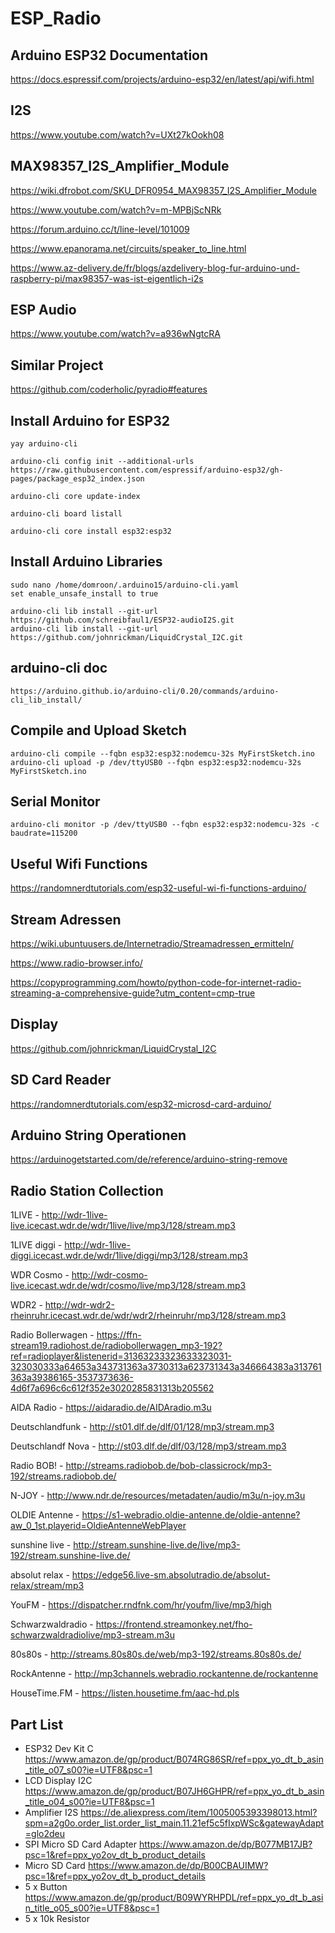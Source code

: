 # ESP_Radio

## Arduino ESP32 Documentation
https://docs.espressif.com/projects/arduino-esp32/en/latest/api/wifi.html

## I2S 
https://www.youtube.com/watch?v=UXt27kOokh08

## MAX98357_I2S_Amplifier_Module
https://wiki.dfrobot.com/SKU_DFR0954_MAX98357_I2S_Amplifier_Module

https://www.youtube.com/watch?v=m-MPBjScNRk

https://forum.arduino.cc/t/line-level/101009

https://www.epanorama.net/circuits/speaker_to_line.html

https://www.az-delivery.de/fr/blogs/azdelivery-blog-fur-arduino-und-raspberry-pi/max98357-was-ist-eigentlich-i2s

## ESP Audio
https://www.youtube.com/watch?v=a936wNgtcRA

## Similar Project
https://github.com/coderholic/pyradio#features

## Install Arduino for ESP32

    yay arduino-cli

    arduino-cli config init --additional-urls https://raw.githubusercontent.com/espressif/arduino-esp32/gh-pages/package_esp32_index.json

    arduino-cli core update-index

    arduino-cli board listall
    
    arduino-cli core install esp32:esp32

## Install Arduino Libraries

    sudo nano /home/domroon/.arduino15/arduino-cli.yaml
    set enable_unsafe_install to true

    arduino-cli lib install --git-url https://github.com/schreibfaul1/ESP32-audioI2S.git
    arduino-cli lib install --git-url https://github.com/johnrickman/LiquidCrystal_I2C.git

## arduino-cli doc

    https://arduino.github.io/arduino-cli/0.20/commands/arduino-cli_lib_install/

## Compile and Upload Sketch

    arduino-cli compile --fqbn esp32:esp32:nodemcu-32s MyFirstSketch.ino
    arduino-cli upload -p /dev/ttyUSB0 --fqbn esp32:esp32:nodemcu-32s MyFirstSketch.ino


## Serial Monitor

    arduino-cli monitor -p /dev/ttyUSB0 --fqbn esp32:esp32:nodemcu-32s -c baudrate=115200

## Useful Wifi Functions
https://randomnerdtutorials.com/esp32-useful-wi-fi-functions-arduino/

## Stream Adressen
https://wiki.ubuntuusers.de/Internetradio/Streamadressen_ermitteln/

https://www.radio-browser.info/

https://copyprogramming.com/howto/python-code-for-internet-radio-streaming-a-comprehensive-guide?utm_content=cmp-true


## Display
https://github.com/johnrickman/LiquidCrystal_I2C

## SD Card Reader
https://randomnerdtutorials.com/esp32-microsd-card-arduino/

## Arduino String Operationen
https://arduinogetstarted.com/de/reference/arduino-string-remove

## Radio Station Collection
1LIVE -  http://wdr-1live-live.icecast.wdr.de/wdr/1live/live/mp3/128/stream.mp3

1LIVE diggi - http://wdr-1live-diggi.icecast.wdr.de/wdr/1live/diggi/mp3/128/stream.mp3

WDR Cosmo - http://wdr-cosmo-live.icecast.wdr.de/wdr/cosmo/live/mp3/128/stream.mp3

WDR2 - http://wdr-wdr2-rheinruhr.icecast.wdr.de/wdr/wdr2/rheinruhr/mp3/128/stream.mp3

Radio Bollerwagen - https://ffn-stream19.radiohost.de/radiobollerwagen_mp3-192?ref=radioplayer&listenerid=31363233323633323031-323030333a64653a343731363a3730313a623731343a346664383a313761363a39386165-3537373636-4d6f7a696c6c612f352e3020285831313b205562

AIDA Radio - https://aidaradio.de/AIDAradio.m3u

Deutschlandfunk - http://st01.dlf.de/dlf/01/128/mp3/stream.mp3

Deutschlandf Nova - http://st03.dlf.de/dlf/03/128/mp3/stream.mp3

Radio BOB! - http://streams.radiobob.de/bob-classicrock/mp3-192/streams.radiobob.de/

N-JOY - http://www.ndr.de/resources/metadaten/audio/m3u/n-joy.m3u

OLDIE Antenne - https://s1-webradio.oldie-antenne.de/oldie-antenne?aw_0_1st.playerid=OldieAntenneWebPlayer

sunshine live - http://stream.sunshine-live.de/live/mp3-192/stream.sunshine-live.de/

absolut relax - https://edge56.live-sm.absolutradio.de/absolut-relax/stream/mp3

YouFM - https://dispatcher.rndfnk.com/hr/youfm/live/mp3/high

Schwarzwaldradio - https://frontend.streamonkey.net/fho-schwarzwaldradiolive/mp3-stream.m3u

80s80s - http://streams.80s80s.de/web/mp3-192/streams.80s80s.de/

RockAntenne - http://mp3channels.webradio.rockantenne.de/rockantenne

HouseTime.FM - https://listen.housetime.fm/aac-hd.pls


## Part List
- ESP32 Dev Kit C https://www.amazon.de/gp/product/B074RG86SR/ref=ppx_yo_dt_b_asin_title_o07_s00?ie=UTF8&psc=1
- LCD Display I2C https://www.amazon.de/gp/product/B07JH6GHPR/ref=ppx_yo_dt_b_asin_title_o04_s00?ie=UTF8&psc=1
- Amplifier I2S https://de.aliexpress.com/item/1005005393398013.html?spm=a2g0o.order_list.order_list_main.11.21ef5c5fIxpWSc&gatewayAdapt=glo2deu
- SPI Micro SD Card Adapter https://www.amazon.de/dp/B077MB17JB?psc=1&ref=ppx_yo2ov_dt_b_product_details
- Micro SD Card https://www.amazon.de/dp/B00CBAUIMW?psc=1&ref=ppx_yo2ov_dt_b_product_details
- 5 x Button https://www.amazon.de/gp/product/B09WYRHPDL/ref=ppx_yo_dt_b_asin_title_o05_s00?ie=UTF8&psc=1
- 5 x 10k Resistor